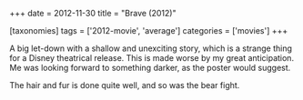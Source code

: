 +++
date = 2012-11-30
title = "Brave (2012)"

[taxonomies]
tags = ['2012-movie', 'average']
categories = ['movies']
+++

A big let-down with a shallow and unexciting story, which is a strange
thing for a Disney theatrical release. This is made worse by my great
anticipation. Me was looking forward to something darker, as the poster
would suggest.

The hair and fur is done quite well, and so was the bear fight.
